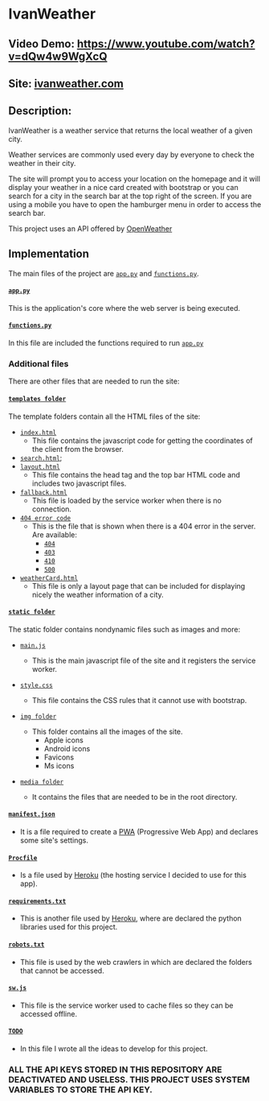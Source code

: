 # IvanWeather
## Video Demo: https://www.youtube.com/watch?v=dQw4w9WgXcQ
## Site: [ivanweather.com](https://ivanweather.com)
## Description:
IvanWeather is a weather service that returns the local weather of a given city.

Weather services are commonly used every day by everyone to check the weather in their city.

The site will prompt you to access your location on the homepage and it will display your weather in a nice card created with bootstrap or you can search for a city in the search bar at the top right of the screen. If you are using a mobile you have to open the hamburger menu in order to access the search bar.

This project uses an API offered by [OpenWeather](https://openweathermap.org/)

## Implementation
The main files of the project are [`app.py`](/app.py) and [`functions.py`](/functions.py).

#### [`app.py`](/app.py)
This is the application's core where the web server is being executed.

#### [`functions.py`](/functions.py)
In this file are included the functions required to run [`app.py`](/app.py)

### Additional files
There are other files that are needed to run the site:

#### [`templates folder`](/templates/)
The template folders contain all the HTML files of the site:
- [`index.html`](/templates/index.html)
    - This file contains the javascript code for getting the coordinates of the client from the browser.
- [`search.html`](/templates/search.html);
- [`layout.html`](/templates/layout.html)
    - This file contains the head tag and the top bar HTML code and includes two javascript files.
- [`fallback.html`](/templates/fallback.html)
    - This file is loaded by the service worker when there is no connection.
- [`404 error code`](/templates/404.html)
    - This is the file that is shown when there is a 404 error in the server. Are available:
        - [`404`](/templates/404.html)
        - [`403`](/templates/403.html)
        - [`410`](/templates/410.html)
        - [`500`](/templates/500.html)
- [`weatherCard.html`](/templates/weatherCard.html)
    - This file is only a layout page that can be included for displaying nicely the weather information of a city.

#### [`static folder`](/static/)
The static folder contains nondynamic files such as images and more:
- [`main.js`](/static/main.js)
    - This is the main javascript file of the site and it registers the service worker.
- [`style.css`](/static/style.css)
    - This file contains the CSS rules that it cannot use with bootstrap.
- [`img folder`](/static/img/)
    - This folder contains all the images of the site.
        - Apple icons
        - Android icons
        - Favicons
        - Ms icons

- [`media folder`](/media/)
    - It contains the files that are needed to be in the root directory.

#### [`manifest.json`](/manifest.json)
- It is a file required to create a [PWA](https://it.wikipedia.org/wiki/Progressive_Web_App) (Progressive Web App) and declares some site's settings.

#### [`Procfile`](/Procfile)
- Is a file used by [Heroku](https://heroku.com) (the hosting service I decided to use for this app).

#### [`requirements.txt`](/requirements.txt)
- This is another file used by [Heroku](https://heroku.com), where are declared the python libraries used for this project.

#### [`robots.txt`](/robots.txt)
- This file is used by the web crawlers in which are declared the folders that cannot be accessed.

#### [`sw.js`](/sw.js)
- This file is the service worker used to cache files so they can be accessed offline.

#### [`TODO`](/TODO)
- In this file I wrote all the ideas to develop for this project.

### ALL THE API KEYS STORED IN THIS REPOSITORY ARE DEACTIVATED AND USELESS. THIS PROJECT USES SYSTEM VARIABLES TO STORE THE API KEY.
